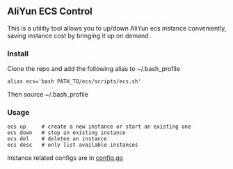 ## AliYun ECS Control

This is a utilitiy tool allows you to up/down AliYun ecs instance conveniently, saving instance cost by bringing it up on demand. 

### Install

Clone the repo and add the following alias to ~/.bash_profile
```
alias ecs='bash PATH_TO/ecs/scripts/ecs.sh'
```
Then source ~/.bash_profile

### Usage

```
ecs up     # create a new instance or start an existing one
ecs down   # stop an existing instance
ecs del    # deletee an instance
ecs desc   # only list available instances
```

Instance related configs are in [config.go](https://github.com/iamjinlei/ecs/blob/master/config.go)
